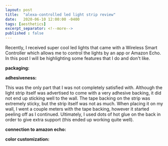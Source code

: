 ```yaml
---
layout: post
title:  "alexa-controlled led light strip review"
date:   2020-06-10 12:00:00 -0400
tags: [aesthetics]
excerpt_separator: <!--more-->
published : false
---
```


Recently, I received super cool led lights that came with a Wireless Smart Controller which allows me to control the lights by an app or Amazon Echo. In this post I will be highlighting some features that I do and don't like.

<!--more-->

<b>packaging:</b>


<b>adhesiveness:</b>

This was the only part that I was not completely satisfied with. Although the light strip itself was advertised to come with a very adhesive backing, it did not end up sticking well to the wall. The tape backing on the strip was extremely sticky, but the strip itself was not as much. When placing it on my wall, I went a couple meters with the tape backing, however it started peeling off as I continued. Ultimately, I used dots of hot glue on the back in order to give extra support (this ended up working quite well).


<b>connection to amazon echo:</b>


<b>color customization:</b>

